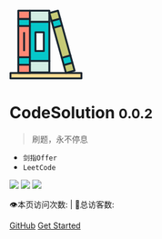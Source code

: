 <svg t="1610037148543" class="icon" viewBox="0 0 1069 1024" version="1.1" xmlns="http://www.w3.org/2000/svg" p-id="1510" width="128" height="128"><path d="M584.461302 753.723546v169.822168H298.31879V753.723546h286.142512zM584.461302 48.790896V178.117718H298.31879V14.752667h286.142512v34.038229z" fill="#D3EEE4" p-id="1511"></path><path d="M796.466891 814.2913l125.867652-34.905328 32.165666 115.997489-125.867653 34.905327zM710.375077 13.922466l32.377827 117.0583-125.82153 34.86843-32.470072-117.0583L710.375077 13.922466zM644.660078 265.777689l125.784632-34.840757L892.834744 672.852772l-125.793856 34.831532z" fill="#C6CA76" p-id="1512"></path><path d="M298.31879 923.545714v5.903649H128.404377V808.978015h169.914413v114.567699zM128.404377 14.752667h169.914413v121.486037H128.404377zM128.404377 239.921549h169.914413v458.547527H128.404377z" fill="#FF8875" p-id="1513"></path><path d="M766.967092 707.656631l125.784632-34.86843 29.509024 106.496302-125.784633 34.86843zM616.903701 165.969114l125.793857-34.840756 27.673357 99.919268-125.793857 34.840756zM298.31879 753.723546v55.254469H128.404377V698.469076h169.914413v55.25447zM298.31879 178.117718V239.921549H128.404377V136.238704h169.914413v41.879014zM584.461302 178.117718v575.605828h-285.958023V178.117718z m-82.097626 429.582747v-276.733571H380.50866v276.733571z" fill="#06C7CA" p-id="1514"></path><path d="M1055.185106 930.279564v79.699268H13.836679v-79.699268h1041.348427z" fill="#FFDB93" p-id="1515"></path><path d="M1055.185106 1024H13.836679a13.836679 13.836679 0 0 1-13.836679-13.836679v-79.699268a13.836679 13.836679 0 0 1 13.836679-13.836679h1041.348427a13.836679 13.836679 0 0 1 13.836679 13.836679v79.699268a13.836679 13.836679 0 0 1-13.836679 13.836679zM27.673357 996.326643h1013.675071v-52.025911H27.673357zM128.404377 253.758227a13.836679 13.836679 0 0 1-13.836679-13.836678V136.238704a13.836679 13.836679 0 1 1 27.673357 0V239.921549a13.836679 13.836679 0 0 1-13.836678 13.836678zM128.404377 822.814694a13.836679 13.836679 0 0 1-13.836679-13.836679v-110.693428a13.836679 13.836679 0 1 1 27.673357 0v110.693428a13.836679 13.836679 0 0 1-13.836678 13.836679z" fill="#18252F" p-id="1516"></path><path d="M298.31879 150.075383H128.404377a13.836679 13.836679 0 0 1-13.836679-13.836679V14.752667a13.836679 13.836679 0 0 1 13.836679-13.836679h169.914413a13.836679 13.836679 0 0 1 0 27.673357H142.241055v93.812681h156.077735a13.836679 13.836679 0 0 1 0 27.673357zM298.31879 943.286042H128.404377a13.836679 13.836679 0 0 1-13.836679-13.836679V808.978015a13.836679 13.836679 0 0 1 13.836679-13.836678h169.914413a13.836679 13.836679 0 0 1 0 27.673357H142.241055v92.797991h144.731658a13.836679 13.836679 0 0 1 25.182755 7.933029v5.903649a13.836679 13.836679 0 0 1-13.836678 13.836679zM298.31879 712.305755H128.404377a13.836679 13.836679 0 0 1-13.836679-13.836679V239.921549a13.836679 13.836679 0 0 1 13.836679-13.836679h169.914413a13.836679 13.836679 0 0 1 0 27.673357H142.241055v430.87417h156.077735a13.836679 13.836679 0 0 1 0 27.673358zM770.426262 244.718264a13.836679 13.836679 0 0 1-13.283212-10.146897l-27.673357-99.90082a13.836679 13.836679 0 1 1 26.658667-7.379561l27.673358 99.900819a13.836679 13.836679 0 0 1-13.375456 17.526459zM644.604731 279.586694a13.836679 13.836679 0 0 1-13.283211-10.146898l-27.673357-99.900819a13.836679 13.836679 0 1 1 26.658667-7.379562l27.673357 99.90082a13.836679 13.836679 0 0 1-13.375456 17.526459zM796.531462 828.072632a13.836679 13.836679 0 0 1-13.283212-10.146898l-29.518247-106.542425a13.836679 13.836679 0 1 1 26.658667-7.379562l29.518248 106.542425a13.836679 13.836679 0 0 1-13.375456 17.52646zM922.445237 793.388691a13.836679 13.836679 0 0 1-13.283212-10.146898l-29.518247-106.542425a13.836679 13.836679 0 1 1 26.658667-7.379561l29.518248 106.542424A13.836679 13.836679 0 0 1 922.445237 793.388691z" fill="#18252F" p-id="1517"></path><path d="M616.931374 179.685875a13.836679 13.836679 0 0 1-13.283211-10.146898L571.17809 52.480677a13.836679 13.836679 0 0 1 9.224453-17.065237L706.685296 0.54701a13.836679 13.836679 0 0 1 17.065237 9.224452L756.405094 127.290986a13.836679 13.836679 0 0 1-9.224452 17.065236l-126.559487 34.86843a13.836679 13.836679 0 0 1-3.689781 0.461223zM601.526539 58.476571l25.09051 90.399633 99.162863-27.673357L701.05838 30.987703zM828.632556 944.116243a13.836679 13.836679 0 0 1-13.375456-10.146898L783.156006 817.925734a13.836679 13.836679 0 0 1 9.224452-17.065237L918.663211 765.715334a13.836679 13.836679 0 0 1 17.065237 9.224452l32.193339 116.043611a13.836679 13.836679 0 0 1-9.224453 17.065237l-125.913774 34.86843a14.021168 14.021168 0 0 1-4.151004 1.199179z m-15.128102-119.917881L838.318231 913.306572l99.255107-27.673357-24.813776-89.384944zM767.013214 721.530207a13.836679 13.836679 0 0 1-13.375456-10.146898L631.32152 269.439796a13.836679 13.836679 0 0 1 9.224452-17.065236l125.821531-34.86843a13.836679 13.836679 0 0 1 17.065236 9.224452l122.777461 442.404735a13.836679 13.836679 0 0 1-9.224452 17.065237l-126.282753 34.86843a13.836679 13.836679 0 0 1-3.689781 0.461223zM661.669968 275.435691l115.028921 415.100356 99.162863-27.673357-115.028921-415.100357z" fill="#18252F" p-id="1518"></path><path d="M584.461302 937.382392h-285.958023a13.836679 13.836679 0 0 1-13.836679-13.836678V14.752667a13.836679 13.836679 0 0 1 13.836679-13.836679h285.958023a13.836679 13.836679 0 0 1 13.836678 13.836679v908.793047a13.836679 13.836679 0 0 1-13.836678 13.836678z m-272.305834-27.673357h258.284666V28.589345h-258.284666z" fill="#18252F" p-id="1519"></path><path d="M584.461302 191.954397h-285.958023a13.836679 13.836679 0 0 1 0-27.673357h285.958023a13.836679 13.836679 0 0 1 0 27.673357zM584.461302 767.560224h-285.958023a13.836679 13.836679 0 0 1 0-27.673357h285.958023a13.836679 13.836679 0 0 1 0 27.673357zM502.363676 621.537143H380.50866a13.836679 13.836679 0 0 1-13.836678-13.836678v-276.733571a13.836679 13.836679 0 0 1 13.836678-13.836679h121.855016a13.836679 13.836679 0 0 1 13.836678 13.836679v276.733571a13.836679 13.836679 0 0 1-13.836678 13.836678z m-108.018337-27.673357H488.895975v-249.060214H394.345339zM199.617149 330.597916h27.673357v277.102549h-27.673357z" fill="#18252F" p-id="1520"></path></svg>

# CodeSolution <small>0.0.2</small>
> 刷题，永不停息

- `剑指Offer`
- `LeetCode`

![](https://img.shields.io/badge/version-v0.0.1-green.svg)   ![](https://img.shields.io/badge/author-Aphysia-yellow.svg)   ![](https://img.shields.io/badge/license-MIT-blue.svg)


<span id="busuanzi_container_site_pv" style="display: inline;">
    👁️本页访问次数:<span id="busuanzi_value_site_pv"></span> 
</span>
<span id="busuanzi_container_site_uv" style="display: inline;"> 
    | 🧑总访客数: <span id="busuanzi_value_site_uv"></span>
</span>

[GitHub](https://github.com/Damaer/CodeSolution)
[Get Started](#CodeSolution)